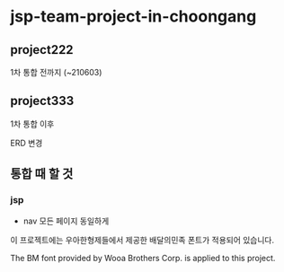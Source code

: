 # jsp-team-project-in-choongang


## project222

1차 통합 전까지 (~210603)


## project333

1차 통합 이후

ERD 변경




## 통합 때 할 것

### jsp

- nav 모든 페이지 동일하게





이 프로젝트에는 우아한형제들에서 제공한 배달의민족 폰트가 적용되어 있습니다.

The BM font provided by Wooa Brothers Corp. is applied to this project.
